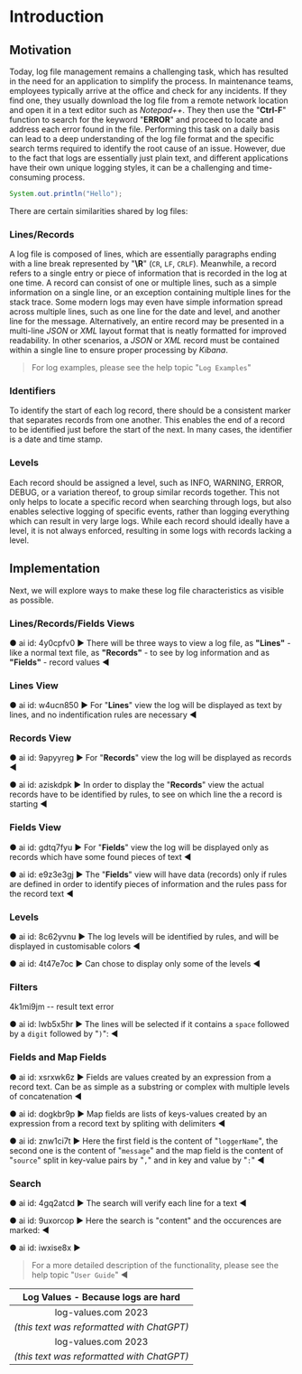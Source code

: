 # Introduction

## Motivation

Today, log file management remains a challenging task, which has resulted in the need for an application to simplify the process.
In maintenance teams, employees typically arrive at the office and check for any incidents. If they find one, they usually download the log file from a remote network location and open it in a text editor such as *Notepad++*. They then use the "**Ctrl-F**" function to search for the keyword "**ERROR**" and proceed to locate and address each error found in the file.
Performing this task on a daily basis can lead to a deep understanding of the log file format and the specific search terms required to identify the root cause of an issue. However, due to the fact that logs are essentially just plain text, and different applications have their own unique logging styles, it can be a challenging and time-consuming process.

```java
System.out.println("Hello");
```

There are certain similarities shared by log files:

### Lines/Records

A log file is composed of lines, which are essentially paragraphs ending with a line break represented by "**\R**" (`CR`, `LF`, `CRLF`). Meanwhile, a record refers to a single entry or piece of information that is recorded in the log at one time. A record can consist of one or multiple lines, such as a simple information on a single line, or an exception containing multiple lines for the stack trace. Some modern logs may even have simple information spread across multiple lines, such as one line for the date and level, and another line for the message. Alternatively, an entire record may be presented in a multi-line *JSON* or *XML* layout format that is neatly formatted for improved readability. In other scenarios, a *JSON* or *XML* record must be contained within a single line to ensure proper processing by *Kibana*.

> For log examples, please see the help topic "`Log Examples`"

### Identifiers

To identify the start of each log record, there should be a consistent marker that separates records from one another. This enables the end of a record to be identified just before the start of the next. In many cases, the identifier is a date and time stamp.

### Levels

Each record should be assigned a level, such as INFO, WARNING, ERROR, DEBUG, or a variation thereof, to group similar records together. This not only helps to locate a specific record when searching through logs, but also enables selective logging of specific events, rather than logging everything which can result in very large logs. While each record should ideally have a level, it is not always enforced, resulting in some logs with records lacking a level.

## Implementation

Next, we will explore ways to make these log file characteristics as visible as possible.

### Lines/Records/Fields Views

● ai
id: 4y0cpfv0
▶
There will be three ways to view a log file, as **"Lines"** - like a normal text file, as **"Records"** - to see by log information and as **"Fields"** - record values
◀

### Lines View

● ai
id: w4ucn850
▶
For "**Lines**" view the log will be displayed as text by lines, and no indentification rules are necessary
◀

### Records View

● ai
id: 9apyyreg
▶
For "**Records**" view the log will be displayed as records
◀

● ai
id: aziskdpk
▶
In order to display the "**Records**" view the actual records have to be identified by rules, to see on which line the a record is starting
◀

### Fields View

● ai
id: gdtq7fyu
▶
For "**Fields**" view the log will be displayed only as records which have some found pieces of text
◀

● ai
id: e9z3e3gj
▶
The "**Fields**" view will have data (records) only if rules are defined in order to identify pieces of information and the rules pass for the record text
◀

### Levels

● ai
id: 8c62yvnu
▶
The log levels will be identified by rules, and will be displayed in customisable colors
◀

● ai
id: 4t47e7oc
▶
Can chose to display only some of the levels
◀

### Filters

4k1mi9jm -- result text error

● ai
id: lwb5x5hr
▶
The lines will be selected if it contains a `space` followed by a `digit` followed by "`)`":
◀

### Fields and Map Fields

● ai
id: xsrxwk6z
▶
Fields are values created by an expression from a record text. Can be as simple as a substring or complex with multiple levels of concatenation
◀

● ai
id: dogkbr9p
▶
Map fields are lists of keys-values created by an expression from a record text by spliting with delimiters
◀

● ai
id: znw1ci7t
▶
Here the first field is the content of "`loggerName`", the second one is the content of "`message`" and the map field is the content of "`source`" split in key-value pairs by "`,`" and in key and value by "`:`"
◀

### Search

● ai
id: 4gq2atcd
▶
The search will verify each line for a text
◀

● ai
id: 9uxorcop
▶
Here the search is "content" and the occurences are marked:
◀

● ai
id: iwxise8x
▶
> For a more detailed description of the functionality, please see the help topic "`User Guide`"
◀

|   **Log Values** - Because logs are hard   |
|:------------------------------------------:|
|            log-values.com 2023             |
| *(this text was reformatted with ChatGPT)* |
|            log-values.com 2023             |
| *(this text was reformatted with ChatGPT)* |

